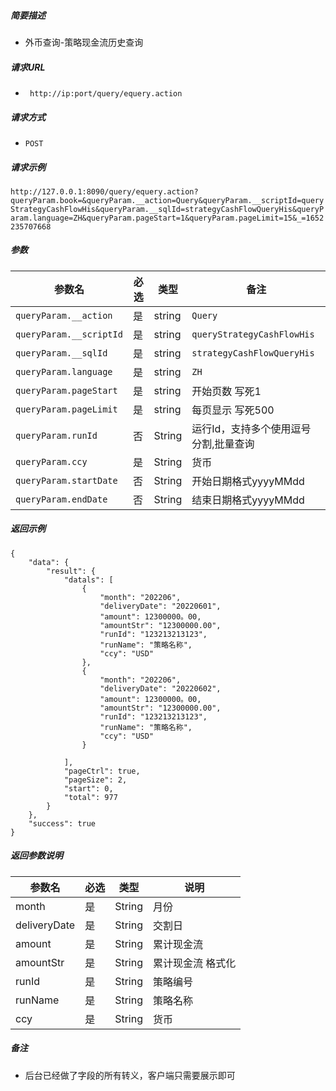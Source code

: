


##### 简要描述

- 外币查询-策略现金流历史查询

##### 请求URL
- ` http://ip:port/query/equery.action`
##### 请求方式
- `POST`

##### 请求示例

` http://127.0.0.1:8090/query/equery.action?queryParam.book=&queryParam.__action=Query&queryParam.__scriptId=queryStrategyCashFlowHis&queryParam.__sqlId=strategyCashFlowQueryHis&queryParam.language=ZH&queryParam.pageStart=1&queryParam.pageLimit=15&_=1652235707668 `

##### 参数

| 参数名                  | 必选 | 类型   | 备注                                  |
| ----------------------- | ---- | ------ | ------------------------------------- |
| `queryParam.__action`   | 是   | string | `Query`                               |
| `queryParam.__scriptId` | 是   | string | `queryStrategyCashFlowHis`            |
| `queryParam.__sqlId`    | 是   | string | `strategyCashFlowQueryHis`            |
| `queryParam.language`   | 是   | string | `ZH`                                  |
| `queryParam.pageStart`  | 是   | string | 开始页数 写死1                        |
| `queryParam.pageLimit`  | 是   | string | 每页显示 写死500                      |
| `queryParam.runId`      | 否   | String | 运行Id，支持多个使用逗号分割,批量查询 |
| `queryParam.ccy`        | 是   | String | 货币                                  |
| `queryParam.startDate`  | 否   | String | 开始日期格式yyyyMMdd                  |
| `queryParam.endDate`    | 否   | String | 结束日期格式yyyyMMdd                  |

##### 返回示例 

``` 
{
    "data": {
        "result": {
            "datals": [
                {
                    "month": "202206",
                    "deliveryDate": "20220601",
                    "amount": 12300000。00,
                    "amountStr": "12300000.00",
                    "runId": "123213213123",
                    "runName": "策略名称",
                    "ccy": "USD"
                },
                {
                    "month": "202206",
                    "deliveryDate": "20220602",
                    "amount": 12300000。00,
                    "amountStr": "12300000.00",
                    "runId": "123213213123",
                    "runName": "策略名称",
                    "ccy": "USD"
                }
               
            ],
            "pageCtrl": true,
            "pageSize": 2,
            "start": 0,
            "total": 977
        }
    },
    "success": true
}
```

##### 返回参数说明 

| 参数名       | 必选 | 类型   | 说明              |
| ------------ | ---- | ------ | ----------------- |
| month        | 是   | String | 月份              |
| deliveryDate | 是   | String | 交割日            |
| amount       | 是   | String | 累计现金流        |
| amountStr    | 是   | String | 累计现金流 格式化 |
| runId        | 是   | String | 策略编号          |
| runName      | 是   | String | 策略名称          |
| ccy          | 是   | String | 货币              |

##### 备注 

- 后台已经做了字段的所有转义，客户端只需要展示即可



